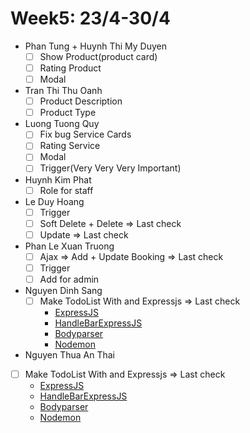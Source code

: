 # Week5: 23/4-30/4

- Phan Tung + Huynh Thi My Duyen
  - [ ] Show Product(product card)
  - [ ] Rating Product
  - [ ] Modal
- Tran Thi Thu Oanh
  - [ ] Product Description
  - [ ] Product Type

- Luong Tuong Quy
  - [ ] Fix bug Service Cards
  - [ ] Rating Service
  - [ ] Modal
  - [ ] Trigger(Very Very Very Important)

- Huynh Kim Phat
  - [ ] Role for staff

- Le Duy Hoang
  - [ ] Trigger
  - [ ] Soft Delete + Delete => Last check
  - [ ] Update => Last check
- Phan Le Xuan Truong
  - [ ] Ajax => Add + Update Booking => Last check
  - [ ] Trigger
  - [ ] Add for admin

- Nguyen Dinh Sang
  - [ ] Make TodoList With and Expressjs => Last check
    - [ExpressJS]()
    - [HandleBarExpressJS]()
    - [Bodyparser]()
    - [Nodemon]()
- Nguyen Thua An Thai
- [ ] Make TodoList With and Expressjs => Last check
    - [ExpressJS]()
    - [HandleBarExpressJS]()
    - [Bodyparser]()
    - [Nodemon]()

